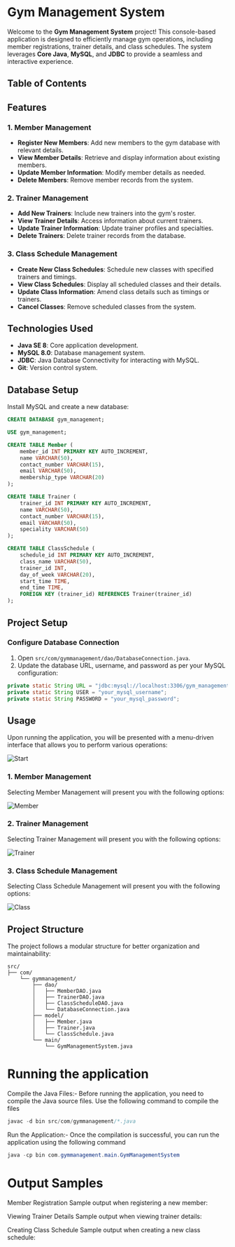 # Gym Management System

Welcome to the **Gym Management System** project! This console-based application is designed to efficiently manage gym operations, including member registrations, trainer details, and class schedules. The system leverages **Core Java**, **MySQL**, and **JDBC** to provide a seamless and interactive experience.

## Table of Contents

## Features

### 1. Member Management
- **Register New Members**: Add new members to the gym database with relevant details.
- **View Member Details**: Retrieve and display information about existing members.
- **Update Member Information**: Modify member details as needed.
- **Delete Members**: Remove member records from the system.

### 2. Trainer Management
- **Add New Trainers**: Include new trainers into the gym's roster.
- **View Trainer Details**: Access information about current trainers.
- **Update Trainer Information**: Update trainer profiles and specialties.
- **Delete Trainers**: Delete trainer records from the database.

### 3. Class Schedule Management
- **Create New Class Schedules**: Schedule new classes with specified trainers and timings.
- **View Class Schedules**: Display all scheduled classes and their details.
- **Update Class Information**: Amend class details such as timings or trainers.
- **Cancel Classes**: Remove scheduled classes from the system.

## Technologies Used

- **Java SE 8**: Core application development.
- **MySQL 8.0**: Database management system.
- **JDBC**: Java Database Connectivity for interacting with MySQL.
- **Git**: Version control system.

## Database Setup

Install MySQL and create a new database:

```sql
CREATE DATABASE gym_management;

USE gym_management;

CREATE TABLE Member (
    member_id INT PRIMARY KEY AUTO_INCREMENT,
    name VARCHAR(50),
    contact_number VARCHAR(15),
    email VARCHAR(50),
    membership_type VARCHAR(20)
);

CREATE TABLE Trainer (
    trainer_id INT PRIMARY KEY AUTO_INCREMENT,
    name VARCHAR(50),
    contact_number VARCHAR(15),
    email VARCHAR(50),
    speciality VARCHAR(50)
);

CREATE TABLE ClassSchedule (
    schedule_id INT PRIMARY KEY AUTO_INCREMENT,
    class_name VARCHAR(50),
    trainer_id INT,
    day_of_week VARCHAR(20),
    start_time TIME,
    end_time TIME,
    FOREIGN KEY (trainer_id) REFERENCES Trainer(trainer_id)
);
```
## Project Setup

### Configure Database Connection

1. Open `src/com/gymmanagement/dao/DatabaseConnection.java`.
2. Update the database URL, username, and password as per your MySQL configuration:

```java
private static String URL = "jdbc:mysql://localhost:3306/gym_management";
private static String USER = "your_mysql_username";
private static String PASSWORD = "your_mysql_password";
```

## Usage

Upon running the application, you will be presented with a menu-driven interface that allows you to perform various operations:

![Start](https://github.com/user-attachments/assets/b684a707-eb1b-4451-ba86-cfbb4f05961b)

### 1. Member Management

Selecting Member Management will present you with the following options:

![Member](https://github.com/user-attachments/assets/3793dbd2-dbd8-4619-9bbd-18efb501c94e)

### 2. Trainer Management

Selecting Trainer Management will present you with the following options:

![Trainer](https://github.com/user-attachments/assets/a408cb66-aa2d-4a37-a143-de30d4c73f4b)

### 3. Class Schedule Management

Selecting Class Schedule Management will present you with the following options:

![Class](https://github.com/user-attachments/assets/faee366f-2132-4f4c-8645-e7fb0b5cead0)

## Project Structure

The project follows a modular structure for better organization and maintainability:

```plaintext
src/
├── com/
    └── gymmanagement/
        ├── dao/
        │   ├── MemberDAO.java
        │   ├── TrainerDAO.java
        │   ├── ClassScheduleDAO.java
        │   └── DatabaseConnection.java
        ├── model/
        │   ├── Member.java
        │   ├── Trainer.java
        │   └── ClassSchedule.java
        └── main/
            └── GymManagementSystem.java
```
# Running the application
Compile the Java Files:- Before running the application, you need to compile the Java source files. Use the following command to compile the files
```java
javac -d bin src/com/gymmanagement/*.java
```
Run the Application:- Once the compilation is successful, you can run the application using the following command
```java
java -cp bin com.gymmanagement.main.GymManagementSystem
```
# Output Samples
Member Registration
Sample output when registering a new member:


Viewing Trainer Details
Sample output when viewing trainer details:


Creating Class Schedule
Sample output when creating a new class schedule:
